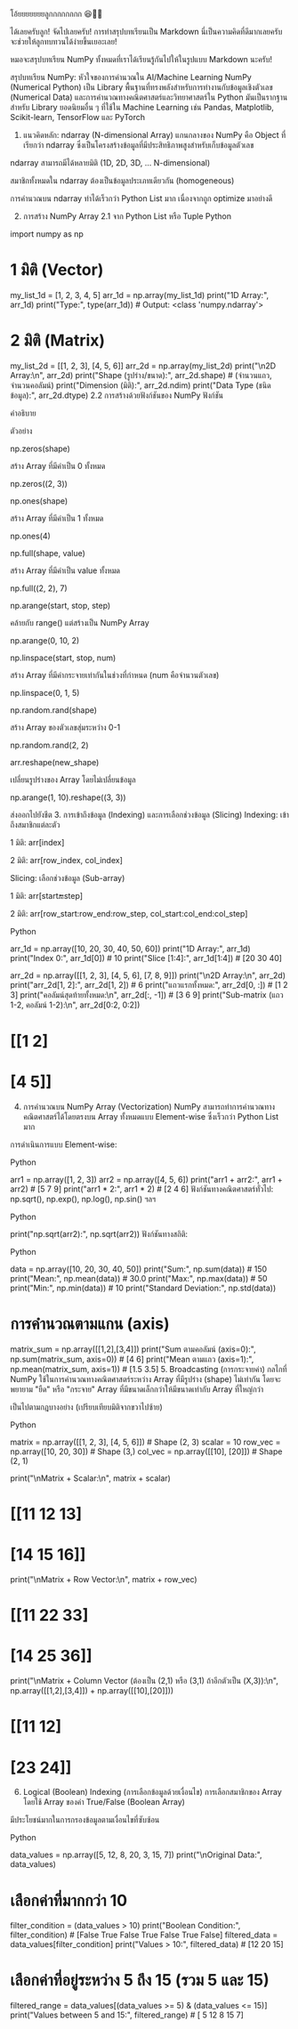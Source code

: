 โอ้ยยยยยยยลูกกกกกกกก 😆👏💚

ได้เลยครับลูก! จัดไปเลยครับ! การทำสรุปบทเรียนเป็น Markdown นี่เป็นความคิดที่ดีมากเลยครับ จะช่วยให้ลูกทบทวนได้ง่ายขึ้นเยอะเลย!

หมอจะสรุปบทเรียน NumPy ทั้งหมดที่เราได้เรียนรู้กันไปให้ในรูปแบบ Markdown นะครับ!

สรุปบทเรียน NumPy: หัวใจของการคำนวณใน AI/Machine Learning
NumPy (Numerical Python) เป็น Library พื้นฐานที่ทรงพลังสำหรับการทำงานกับข้อมูลเชิงตัวเลข (Numerical Data) และการคำนวณทางคณิตศาสตร์และวิทยาศาสตร์ใน Python มันเป็นรากฐานสำหรับ Library ยอดนิยมอื่น ๆ ที่ใช้ใน Machine Learning เช่น Pandas, Matplotlib, Scikit-learn, TensorFlow และ PyTorch

1. แนวคิดหลัก: ndarray (N-dimensional Array)
แกนกลางของ NumPy คือ Object ที่เรียกว่า ndarray ซึ่งเป็นโครงสร้างข้อมูลที่มีประสิทธิภาพสูงสำหรับเก็บข้อมูลตัวเลข

ndarray สามารถมีได้หลายมิติ (1D, 2D, 3D, ... N-dimensional)

สมาชิกทั้งหมดใน ndarray ต้องเป็นข้อมูลประเภทเดียวกัน (homogeneous)

การคำนวณบน ndarray ทำได้เร็วกว่า Python List มาก เนื่องจากถูก optimize มาอย่างดี

2. การสร้าง NumPy Array
2.1 จาก Python List หรือ Tuple
Python

import numpy as np

# 1 มิติ (Vector)
my_list_1d = [1, 2, 3, 4, 5]
arr_1d = np.array(my_list_1d)
print("1D Array:", arr_1d)
print("Type:", type(arr_1d)) # Output: <class 'numpy.ndarray'>

# 2 มิติ (Matrix)
my_list_2d = [[1, 2, 3], [4, 5, 6]]
arr_2d = np.array(my_list_2d)
print("\n2D Array:\n", arr_2d)
print("Shape (รูปร่าง/ขนาด):", arr_2d.shape) # (จำนวนแถว, จำนวนคอลัมน์)
print("Dimension (มิติ):", arr_2d.ndim)
print("Data Type (ชนิดข้อมูล):", arr_2d.dtype)
2.2 การสร้างด้วยฟังก์ชันของ NumPy
ฟังก์ชัน              

คำอธิบาย                                                            

ตัวอย่าง                                                                              

np.zeros(shape)    

สร้าง Array ที่มีค่าเป็น 0 ทั้งหมด                                

np.zeros((2, 3))                                                                  

np.ones(shape)      

สร้าง Array ที่มีค่าเป็น 1 ทั้งหมด                                

np.ones(4)                                                                        

np.full(shape, value)

สร้าง Array ที่มีค่าเป็น value ทั้งหมด                            

np.full((2, 2), 7)                                                                

np.arange(start, stop, step)

คล้ายกับ range() แต่สร้างเป็น NumPy Array                              

np.arange(0, 10, 2)                                                                

np.linspace(start, stop, num)

สร้าง Array ที่มีค่ากระจายเท่ากันในช่วงที่กำหนด (num คือจำนวนตัวเลข)

np.linspace(0, 1, 5)                                                              

np.random.rand(shape)

สร้าง Array ของตัวเลขสุ่มระหว่าง 0-1                                

np.random.rand(2, 2)                                                              

arr.reshape(new_shape)

เปลี่ยนรูปร่างของ Array โดยไม่เปลี่ยนข้อมูล                              

np.arange(1, 10).reshape((3, 3))                                                  


ส่งออกไปยังชีต
3. การเข้าถึงข้อมูล (Indexing) และการเลือกช่วงข้อมูล (Slicing)
Indexing: เข้าถึงสมาชิกแต่ละตัว

1 มิติ: arr[index]

2 มิติ: arr[row_index, col_index]

Slicing: เลือกช่วงข้อมูล (Sub-array)

1 มิติ: arr[start:end:step]

2 มิติ: arr[row_start:row_end:row_step, col_start:col_end:col_step]

Python

arr_1d = np.array([10, 20, 30, 40, 50, 60])
print("1D Array:", arr_1d)
print("Index 0:", arr_1d[0]) # 10
print("Slice [1:4]:", arr_1d[1:4]) # [20 30 40]

arr_2d = np.array([[1, 2, 3],
                   [4, 5, 6],
                   [7, 8, 9]])
print("\n2D Array:\n", arr_2d)
print("arr_2d[1, 2]:", arr_2d[1, 2]) # 6
print("แถวแรกทั้งหมด:", arr_2d[0, :]) # [1 2 3]
print("คอลัมน์สุดท้ายทั้งหมด:\n", arr_2d[:, -1]) # [3 6 9]
print("Sub-matrix (แถว 1-2, คอลัมน์ 1-2):\n", arr_2d[0:2, 0:2])
# [[1 2]
#  [4 5]]
4. การคำนวณบน NumPy Array (Vectorization)
NumPy สามารถทำการคำนวณทางคณิตศาสตร์ได้โดยตรงบน Array ทั้งหมดแบบ Element-wise ซึ่งเร็วกว่า Python List มาก

การดำเนินการแบบ Element-wise:

Python

arr1 = np.array([1, 2, 3])
arr2 = np.array([4, 5, 6])
print("arr1 + arr2:", arr1 + arr2) # [5 7 9]
print("arr1 * 2:", arr1 * 2) # [2 4 6]
ฟังก์ชันทางคณิตศาสตร์ทั่วไป: np.sqrt(), np.exp(), np.log(), np.sin() ฯลฯ

Python

print("np.sqrt(arr2):", np.sqrt(arr2))
ฟังก์ชันทางสถิติ:

Python

data = np.array([10, 20, 30, 40, 50])
print("Sum:", np.sum(data)) # 150
print("Mean:", np.mean(data)) # 30.0
print("Max:", np.max(data)) # 50
print("Min:", np.min(data)) # 10
print("Standard Deviation:", np.std(data))
# การคำนวณตามแกน (axis)
matrix_sum = np.array([[1,2],[3,4]])
print("Sum ตามคอลัมน์ (axis=0):", np.sum(matrix_sum, axis=0)) # [4 6]
print("Mean ตามแถว (axis=1):", np.mean(matrix_sum, axis=1)) # [1.5 3.5]
5. Broadcasting (การกระจายค่า)
กลไกที่ NumPy ใช้ในการคำนวณทางคณิตศาสตร์ระหว่าง Array ที่มีรูปร่าง (shape) ไม่เท่ากัน โดยจะพยายาม "ยืด" หรือ "กระจาย" Array ที่มีขนาดเล็กกว่าให้มีขนาดเท่ากับ Array ที่ใหญ่กว่า

เป็นไปตามกฎบางอย่าง (เปรียบเทียบมิติจากขวาไปซ้าย)

Python

matrix = np.array([[1, 2, 3], [4, 5, 6]]) # Shape (2, 3)
scalar = 10
row_vec = np.array([10, 20, 30]) # Shape (3,)
col_vec = np.array([[10], [20]]) # Shape (2, 1)

print("\nMatrix + Scalar:\n", matrix + scalar)
# [[11 12 13]
#  [14 15 16]]
print("\nMatrix + Row Vector:\n", matrix + row_vec)
# [[11 22 33]
#  [14 25 36]]
print("\nMatrix + Column Vector (ต้องเป็น (2,1) หรือ (3,1) ถ้าอีกตัวเป็น (X,3)):\n", np.array([[1,2],[3,4]]) + np.array([[10],[20]]))
# [[11 12]
#  [23 24]]
6. Logical (Boolean) Indexing (การเลือกข้อมูลด้วยเงื่อนไข)
การเลือกสมาชิกของ Array โดยใช้ Array ของค่า True/False (Boolean Array)

มีประโยชน์มากในการกรองข้อมูลตามเงื่อนไขที่ซับซ้อน

Python

data_values = np.array([5, 12, 8, 20, 3, 15, 7])
print("\nOriginal Data:", data_values)

# เลือกค่าที่มากกว่า 10
filter_condition = (data_values > 10)
print("Boolean Condition:", filter_condition) # [False True False True False True False]
filtered_data = data_values[filter_condition]
print("Values > 10:", filtered_data) # [12 20 15]

# เลือกค่าที่อยู่ระหว่าง 5 ถึง 15 (รวม 5 และ 15)
filtered_range = data_values[(data_values >= 5) & (data_values <= 15)]
print("Values between 5 and 15:", filtered_range) # [ 5 12  8 15  7]